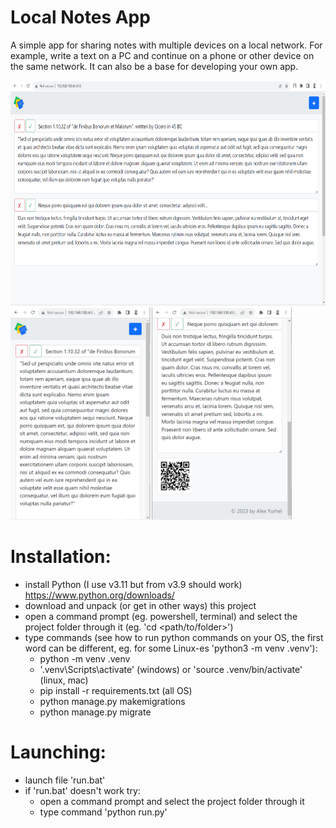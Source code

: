 # Local Notes App
A simple app for sharing notes with multiple devices on a local network. For example, write a text on a PC and continue on a phone or other device on the same network. It can also be a base for developing your own app.

<img src="https://github.com/lestec-al/local-notes/raw/main/pic1.png" width="640" height="360"/>
<img src="https://github.com/lestec-al/local-notes/raw/main/pic2.png" width="450" height="340"/>


# Installation:
- install Python (I use v3.11 but from v3.9 should work) https://www.python.org/downloads/
- download and unpack (or get in other ways) this project
- open a command prompt (eg. powershell, terminal) and select the project folder through it (eg. 'cd <path/to/folder>')
- type commands (see how to run python commands on your OS, the first word can be different, eg. for some Linux-es 'python3 -m venv .venv'):
    - python -m venv .venv
    - '.venv\Scripts\activate' (windows) or 'source .venv/bin/activate' (linux, mac)
    - pip install -r requirements.txt (all OS)
    - python manage.py makemigrations
    - python manage.py migrate


# Launching:
- launch file 'run.bat'
- if 'run.bat' doesn't work try:
    - open a command prompt and select the project folder through it
    - type command 'python run.py'